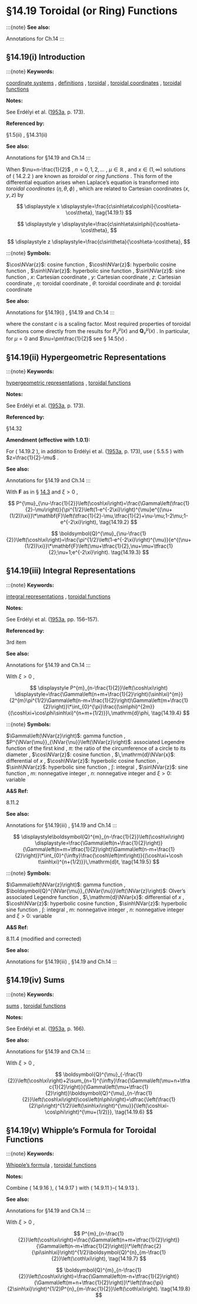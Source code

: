 # §14.19 Toroidal (or Ring) Functions

:::{note}
**See also:**

Annotations for Ch.14
:::


## §14.19(i) Introduction

:::{note}
**Keywords:**

[coordinate systems](http://dlmf.nist.gov/search/search?q=coordinate%20systems) , [definitions](http://dlmf.nist.gov/search/search?q=definitions) , [toroidal](http://dlmf.nist.gov/search/search?q=toroidal) , [toroidal coordinates](http://dlmf.nist.gov/search/search?q=toroidal%20coordinates) , [toroidal functions](http://dlmf.nist.gov/search/search?q=toroidal%20functions)

**Notes:**

See Erdélyi et al. ([1953a](./bib/E.html#bib751 "Higher Transcendental Functions. Vol. I"), p. 173).

**Referenced by:**

§1.5(ii) , §14.31(ii)

**See also:**

Annotations for §14.19 and Ch.14
:::

When $\nu=n-\frac{1}{2}$ , $n=0,1,2,\dots$ , $\mu\in\mathbb{R}$ , and $x\in(1,\infty)$ solutions of ( 14.2.2 ) are known as *toroidal* or *ring functions* . This form of the differential equation arises when Laplace’s equation is transformed into *toroidal coordinates* $(\eta,\theta,\phi)$ , which are related to Cartesian coordinates $(x,y,z)$ by

<a id="E1"></a>

<a id="Ex1"></a>
$$
\displaystyle x \displaystyle=\frac{c\sinh\eta\cos\phi}{\cosh\eta-\cos\theta}, \tag{14.19.1}
$$

<a id="Ex2"></a>
$$
\displaystyle y \displaystyle=\frac{c\sinh\eta\sin\phi}{\cosh\eta-\cos\theta},
$$

<a id="Ex3"></a>
$$
\displaystyle z \displaystyle=\frac{c\sin\theta}{\cosh\eta-\cos\theta},
$$

:::{note}
**Symbols:**

$\cos\NVar{z}$: cosine function , $\cosh\NVar{z}$: hyperbolic cosine function , $\sinh\NVar{z}$: hyperbolic sine function , $\sin\NVar{z}$: sine function , $x$: Cartesian coordinate , $y$: Cartesian coordinate , $z$: Cartesian coordinate , $\eta$: toroidal coordinate , $\theta$: toroidal coordinate and $\phi$: toroidal coordinate

**See also:**

Annotations for §14.19(i) , §14.19 and Ch.14
:::

where the constant $c$ is a scaling factor. Most required properties of toroidal functions come directly from the results for $P^{\mu}_{\nu}\left(x\right)$ and $\boldsymbol{Q}^{\mu}_{\nu}\left(x\right)$ . In particular, for $\mu=0$ and $\nu=\pm\frac{1}{2}$ see § 14.5(v) .


## §14.19(ii) Hypergeometric Representations

:::{note}
**Keywords:**

[hypergeometric representations](http://dlmf.nist.gov/search/search?q=hypergeometric%20representations) , [toroidal functions](http://dlmf.nist.gov/search/search?q=toroidal%20functions)

**Notes:**

See Erdélyi et al. ([1953a](./bib/E.html#bib751 "Higher Transcendental Functions. Vol. I"), p. 173).

**Referenced by:**

§14.32

**Amendment (effective with 1.0.1):**

For ( 14.19.2 ), in addition to Erdélyi et al. ([1953a](./bib/E.html#bib751 "Higher Transcendental Functions. Vol. I"), p. 173), use ( 5.5.5 ) with $z=\frac{1}{2}-\mu$ .

**See also:**

Annotations for §14.19 and Ch.14
:::

With $\mathbf{F}$ as in § [14.3](./14.3.md "§14.3 Definitions and Hypergeometric Representations ‣ Real Arguments ‣ Chapter 14 Legendre and Related Functions") and $\xi>0$ ,


<a id="E2"></a>
$$
P^{\mu}_{\nu-\frac{1}{2}}\left(\cosh\xi\right)=\frac{\Gamma\left(\frac{1}{2}-\mu\right)}{\pi^{1/2}\left(1-e^{-2\xi}\right)^{\mu}e^{(\nu+(1/2))\xi}}\*\mathbf{F}\left(\tfrac{1}{2}-\mu,\tfrac{1}{2}+\nu-\mu;1-2\mu;1-e^{-2\xi}\right), \tag{14.19.2}
$$


<a id="E3"></a>
$$
\boldsymbol{Q}^{\mu}_{\nu-\frac{1}{2}}\left(\cosh\xi\right)=\frac{\pi^{1/2}\left(1-e^{-2\xi}\right)^{\mu}}{e^{(\nu+(1/2))\xi}}\*\mathbf{F}\left(\mu+\tfrac{1}{2},\nu+\mu+\tfrac{1}{2};\nu+1;e^{-2\xi}\right). \tag{14.19.3}
$$


## §14.19(iii) Integral Representations

:::{note}
**Keywords:**

[integral representations](http://dlmf.nist.gov/search/search?q=integral%20representations) , [toroidal functions](http://dlmf.nist.gov/search/search?q=toroidal%20functions)

**Notes:**

See Erdélyi et al. ([1953a](./bib/E.html#bib751 "Higher Transcendental Functions. Vol. I"), pp. 156–157).

**Referenced by:**

3rd item

**See also:**

Annotations for §14.19 and Ch.14
:::

With $\xi>0$ ,

<a id="EGx1"></a>

$$
\displaystyle P^{m}_{n-\frac{1}{2}}\left(\cosh\xi\right) \displaystyle=\frac{\Gamma\left(n+m+\frac{1}{2}\right)(\sinh\xi)^{m}}{2^{m}\pi^{1/2}\Gamma\left(n-m+\frac{1}{2}\right)\Gamma\left(m+\frac{1}{2}\right)}\*\int_{0}^{\pi}\frac{(\sin\phi)^{2m}}{(\cosh\xi+\cos\phi\sinh\xi)^{n+m+(1/2)}}\,\mathrm{d}\phi, \tag{14.19.4}
$$

:::{note}
**Symbols:**

$\Gamma\left(\NVar{z}\right)$: gamma function , $P^{\NVar{\mu}}_{\NVar{\nu}}\left(\NVar{z}\right)$: associated Legendre function of the first kind , $\pi$: the ratio of the circumference of a circle to its diameter , $\cos\NVar{z}$: cosine function , $\,\mathrm{d}\NVar{x}$: differential of $x$ , $\cosh\NVar{z}$: hyperbolic cosine function , $\sinh\NVar{z}$: hyperbolic sine function , $\int$: integral , $\sin\NVar{z}$: sine function , $m$: nonnegative integer , $n$: nonnegative integer and $\xi>0$: variable

**A&S Ref:**

8.11.2

**See also:**

Annotations for §14.19(iii) , §14.19 and Ch.14
:::

$$
\displaystyle\boldsymbol{Q}^{m}_{n-\frac{1}{2}}\left(\cosh\xi\right) \displaystyle=\frac{\Gamma\left(n+\frac{1}{2}\right)}{\Gamma\left(n+m+\tfrac{1}{2}\right)\Gamma\left(n-m+\frac{1}{2}\right)}\*\int_{0}^{\infty}\frac{\cosh\left(mt\right)}{(\cosh\xi+\cosh t\sinh\xi)^{n+(1/2)}}\,\mathrm{d}t, \tag{14.19.5}
$$

:::{note}
**Symbols:**

$\Gamma\left(\NVar{z}\right)$: gamma function , $\boldsymbol{Q}^{\NVar{\mu}}_{\NVar{\nu}}\left(\NVar{z}\right)$: Olver’s associated Legendre function , $\,\mathrm{d}\NVar{x}$: differential of $x$ , $\cosh\NVar{z}$: hyperbolic cosine function , $\sinh\NVar{z}$: hyperbolic sine function , $\int$: integral , $m$: nonnegative integer , $n$: nonnegative integer and $\xi>0$: variable

**A&S Ref:**

8.11.4 (modified and corrected)

**See also:**

Annotations for §14.19(iii) , §14.19 and Ch.14
:::


## §14.19(iv) Sums

:::{note}
**Keywords:**

[sums](http://dlmf.nist.gov/search/search?q=sums) , [toroidal functions](http://dlmf.nist.gov/search/search?q=toroidal%20functions)

**Notes:**

See Erdélyi et al. ([1953a](./bib/E.html#bib751 "Higher Transcendental Functions. Vol. I"), p. 166).

**See also:**

Annotations for §14.19 and Ch.14
:::

With $\xi>0$ ,


<a id="E6"></a>
$$
\boldsymbol{Q}^{\mu}_{-\frac{1}{2}}\left(\cosh\xi\right)+2\sum_{n=1}^{\infty}\frac{\Gamma\left(\mu+n+\tfrac{1}{2}\right)}{\Gamma\left(\mu+\tfrac{1}{2}\right)}\boldsymbol{Q}^{\mu}_{n-\frac{1}{2}}\left(\cosh\xi\right)\cos\left(n\phi\right)=\dfrac{\left(\frac{1}{2}\pi\right)^{1/2}\left(\sinh\xi\right)^{\mu}}{\left(\cosh\xi-\cos\phi\right)^{\mu+(1/2)}}, \tag{14.19.6}
$$


## §14.19(v) Whipple’s Formula for Toroidal Functions

:::{note}
**Keywords:**

[Whipple’s formula](http://dlmf.nist.gov/search/search?q=Whipple%20formula) , [toroidal functions](http://dlmf.nist.gov/search/search?q=toroidal%20functions)

**Notes:**

Combine ( 14.9.16 ), ( 14.9.17 ) with ( 14.9.11 )–( 14.9.13 ).

**See also:**

Annotations for §14.19 and Ch.14
:::

With $\xi>0$ ,


<a id="E7"></a>
$$
P^{m}_{n-\frac{1}{2}}\left(\cosh\xi\right)=\frac{\Gamma\left(n+m+\tfrac{1}{2}\right)}{\Gamma\left(n-m+\tfrac{1}{2}\right)}\*\left(\frac{2}{\pi\sinh\xi}\right)^{1/2}\boldsymbol{Q}^{n}_{m-\frac{1}{2}}\left(\coth\xi\right), \tag{14.19.7}
$$


<a id="E8"></a>
$$
\boldsymbol{Q}^{m}_{n-\frac{1}{2}}\left(\cosh\xi\right)=\frac{\Gamma\left(m-n+\tfrac{1}{2}\right)}{\Gamma\left(m+n+\tfrac{1}{2}\right)}\*\left(\frac{\pi}{2\sinh\xi}\right)^{1/2}P^{n}_{m-\frac{1}{2}}\left(\coth\xi\right). \tag{14.19.8}
$$
